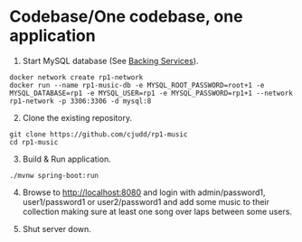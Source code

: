 # Codebase/One codebase, one application

1. Start MySQL database (See [Backing Services](08_backing_services.md)).

```
docker network create rp1-network
docker run --name rp1-music-db -e MYSQL_ROOT_PASSWORD=root+1 -e MYSQL_DATABASE=rp1 -e MYSQL_USER=rp1 -e MYSQL_PASSWORD=rp1+1 --network rp1-network -p 3306:3306 -d mysql:8
```

2. Clone the existing repository.
```
git clone https://github.com/cjudd/rp1-music
cd rp1-music
```

3. Build & Run application.
```
./mvnw spring-boot:run
```

4. Browse to [http://localhost:8080](http://localhost:8080) and login with admin/password1, user1/password1 or user2/password1 and add some music to their collection making sure at least one song over laps between some users.

5. Shut server down.
